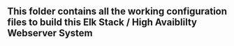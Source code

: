 ## This folder contains all the working configuration files to build this Elk Stack / High Avaiblilty Webserver System
